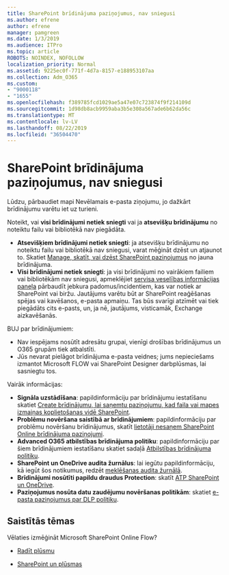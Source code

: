 ```yaml
---
title: SharePoint brīdinājuma paziņojumus, nav sniegusi
ms.author: efrene
author: efrene
manager: pamgreen
ms.date: 1/3/2019
ms.audience: ITPro
ms.topic: article
ROBOTS: NOINDEX, NOFOLLOW
localization_priority: Normal
ms.assetid: 9225ec0f-771f-4d7a-8157-e188953107aa
ms.collection: Adm_O365
ms.custom:
- "9000118"
- "1655"
ms.openlocfilehash: f389785fcd1029ae5a47e07c723874f9f214109d
ms.sourcegitcommit: 1d98db8acb9959aba3b5e308a567ade6b62da56c
ms.translationtype: MT
ms.contentlocale: lv-LV
ms.lasthandoff: 08/22/2019
ms.locfileid: "36504470"
---
```

# <a name="sharepoint-alert-notifications-not-delivered"></a>SharePoint brīdinājuma paziņojumus, nav sniegusi

Lūdzu, pārbaudiet mapi Nevēlamais e-pasta ziņojumu, jo dažkārt brīdinājumu varētu iet uz turieni.

Noteikt, vai **visi brīdinājumi netiek sniegti** vai ja **atsevišķu brīdinājumu** no noteiktu failu vai bibliotēkā nav piegādāta.

- **Atsevišķiem brīdinājumi netiek sniegti**: ja atsevišķu brīdinājumu no noteiktu failu vai bibliotēkā nav sniegusi, varat mēģināt dzēst un atjaunot to. Skatiet [Manage, skatīt, vai dzēst SharePoint paziņojumus](https://support.office.com/article/manage-view-or-delete-sharepoint-alerts-99dfb19c-9a90-4a8c-aba1-aa8c8afb0de2?ui=en-US&rs=en-US&ad=US#ID0EAADAAA=Online) no jauna brīdinājuma.
- **Visi brīdinājumi netiek sniegti**: ja visi brīdinājumi no vairākiem failiem vai bibliotēkām nav sniegusi, apmeklējiet [servisa veselības informācijas paneļa](https://admin.microsoft.com/AdminPortal/Home#/servicehealth) pārbaudīt jebkura padomus/incidentiem, kas var notiek ar SharePoint vai biržu. Jautājums varētu būt ar SharePoint reaģēšanas spējas vai kavēšanos, e-pasta apmaiņu. Tas būs svarīgi atzīmēt vai tiek piegādāts cits e-pasts, un, ja nē, jautājums, visticamāk, Exchange aizkavēšanās.

BUJ par brīdinājumiem:

- Nav iespējams nosūtīt adresātu grupai, vienīgi drošības brīdinājumus un O365 grupām tiek atbalstīti.
- Jūs nevarat pielāgot brīdinājuma e-pasta veidnes; jums nepieciešams izmantot Microsoft FLOW vai SharePoint Designer darbplūsmas, lai sasniegtu tos.

Vairāk informācijas:

- **Signāla uzstādīšana**: papildinformāciju par brīdinājumu iestatīšanu skatiet [Create brīdinājumu, lai saņemtu paziņojumu, kad faila vai mapes izmaiņas koplietošanas vidē SharePoint](https://support.office.com/article/create-an-alert-to-get-notified-when-a-file-or-folder-changes-in-sharepoint-e5a79e7b-a146-46da-a9ef-d65409ba8918).
- **Problēmu novēršana saistībā ar brīdinājumiem**: papildinformāciju par problēmu novēršanu brīdinājumus, skatīt [lietotāji nesaņem SharePoint Online brīdinājuma paziņojumi](https://docs.microsoft.com/sharepoint/support/sites/no-alert-notifications).
- **Advanced O365 atbilstības brīdinājuma politiku**: papildinformāciju par šiem brīdinājumiem iestatīšanu skatiet sadaļā [Atbilstības brīdinājuma politiku](https://docs.microsoft.com/office365/securitycompliance/alert-policies).
- **SharePoint un OneDrive audita žurnālus**: lai iegūtu papildinformāciju, kā iegūt šos notikumus, redzēt [meklēšanas audita žurnālā](https://docs.microsoft.com/office365/securitycompliance/search-the-audit-log-in-security-and-compliance#search-the-audit-log).
- **Brīdinājumi nosūtīti papildu draudus Protection**: skatīt [ATP SharePoint un OneDrive](https://docs.microsoft.com/office365/securitycompliance/atp-for-spo-odb-and-teams).
- **Paziņojumus nosūta datu zaudējumu novēršanas politikām**: skatiet [e-pasta paziņojumus par DLP politiku](https://docs.microsoft.com/office365/securitycompliance/use-notifications-and-policy-tips).

## <a name="related-topics"></a>Saistītās tēmas

Vēlaties izmēģināt Microsoft SharePoint Online Flow?

- [Radīt plūsmu](https://support.office.com/article/create-a-flow-for-a-list-or-library-in-sharepoint-online-or-onedrive-for-business-a9c3e03b-0654-46af-a254-20252e580d01)

- [SharePoint un plūsmas](https://flow.microsoft.com/en-us/blog/sharepoint-and-flow/)
